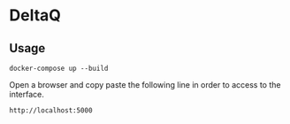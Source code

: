 # DeltaQ

## Usage

	docker-compose up --build

Open a browser and copy paste the following line in order to access to the interface.

	http://localhost:5000
